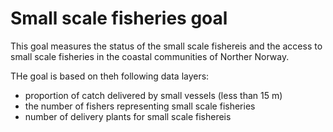 # Small scale fisheries goal

This goal measures the status of the small scale fishereis and the access to small scale fisheries in the coastal communities of Norther Norway. 

THe goal is based on theh following data layers: 

* proportion of catch delivered by small vessels (less than 15 m)
* the number of fishers representing small scale fisheries 
* number of delivery plants for small scale fishereis 

